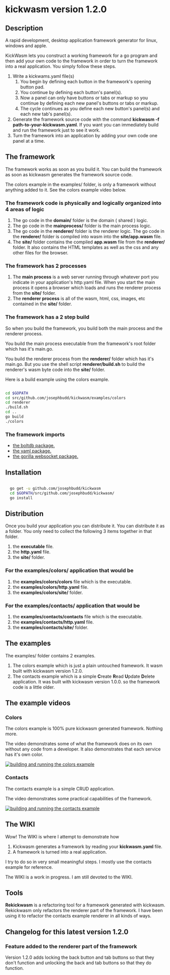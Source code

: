 # kickwasm version 1.2.0

## Description

A rapid development, desktop application framework generator for linux, windows and apple.

KickWasm lets you construct a working framework for a go program and then add your own code to the framework in order to turn the framework into a real application. You simply follow these steps.

1. Write a kickwams.yaml file(s)
    1. You begin by defining each button in the framework's opening button pad.
    1. You continue by defining each button's panel(s).
    1. Now a panel can only have buttons or tabs or markup so you continue by defining each new panel's buttons or tabs or markup.
    1. The cycle continues as you define each new button's panel(s) and each new tab's panel(s).
1. Generate the framework source code with the command **kickwasm -f path-to-your-kickwasm.yaml**. If you want you can immediately build and run the framework just to see it work.
1. Turn the framework into an application by adding your own code one panel at a time.

## The framework

The framework works as soon as you build it. You can build the framework as soon as kickwasm generates the framework source code.

The colors example in the examples/ folder, is only a framework without anything added to it. See the colors example video below.

### The framework code is physically and logically organized into 4 areas of logic

1. The go code in the **domain/** folder is the domain ( shared ) logic.
1. The go code in the **mainprocess/** folder is the main process logic.
1. The go code in the **renderer/** folder is the renderer logic. The go code in the **renderer/** folder is compiled into wasm into the **site/app.wasm** file.
1. The **site/** folder contains the compiled **app.wasm** file from the **renderer/** folder. It also contains the HTML templates as well as the css and any other files for the browser.

### The framework has 2 processes

1. The **main process** is a web server running through whatever port you indicate in your application's http.yaml file. When you start the main process it opens a browser which loads and runs the renderer process from the **site/** folder.
1. The **renderer process** is all of the wasm, html, css, images, etc contained in the **site/** folder.

### The framework has a 2 step build

So when you build the framework, you build both the main process and the renderer process.

You build the main process executable from the framework's root folder which has it's main.go.

You build the renderer process from the **renderer/** folder which has it's main.go. But you use the shell script **renderer/build.sh** to build the renderer's wasm byte code into the **site/** folder.

Here is a build example using the colors example.

``` bash

cd $GOPATH
cd src/github.com/josephbudd/kickwasm/examples/colors
cd renderer
./build.sh
cd ..
go build
./colors

```

### The framework imports

* [the boltdb package.](https://github.com/boltdb/bolt)
* [the yaml package.](https://gopkg.in/yaml.v2)
* [the gorilla websocket package.](https://github.com/gorilla/websocket)

## Installation

``` bash

  go get -u github.com/josephbudd/kickwasm
  cd $GOPATH/src/github.com/josephbudd/kickwasm/
  go install

```

## Distribution

Once you build your application you can distribute it. You can distribute it as a folder. You only need to collect the following 3 items together in that folder.

1. the **executable** file.
1. the **http.yaml** file.
1. the **site/** folder.

### For the examples/colors/ application that would be

1. the **examples/colors/colors** file which is the executable.
1. the **examples/colors/http.yaml** file.
1. the **examples/colors/site/** folder.

### For the examples/contacts/ application that would be

1. the **examples/contacts/contacts** file which is the executable.
1. the **examples/contacts/http.yaml** file.
1. the **examples/contacts/site/** folder.

## The examples

The examples/ folder contains 2 examples.

1. The colors example which is just a plain untouched framework. It wasm built with kickwasm version 1.2.0.
1. The contacts example which is a simple **C**reate **R**ead **U**pdate **D**elete application. It was built with kickwasm version 1.0.0. so the framework code is a little older.

## The example videos

### Colors

The colors example is 100% pure kickwasm generated framework. Nothing more.

The video demonstrates some of what the framework does on its own without any code from a developer. It also demonstrates that each service has it's own color.

[![building and running the colors example](https://i.vimeocdn.com/video/744492343_640.webp)](https://vimeo.com/305091395)

### Contacts

The contacts example is a simple CRUD application.

The video demonstrates some practical capabilities of the framework.

[![building and running the contacts example](https://i.vimeocdn.com/video/744492275_640.webp)](https://vimeo.com/305091300)

## The WIKI

Wow! The WIKI is where I attempt to demonstrate how

1. Kickwasm generates a framework by reading your **kickwasm.yaml** file.
1. A framework is turned into a real application.

I try to do so in very small meaningful steps. I mostly use the contacts example for reference.

The WIKI is a work in progress. I am still devoted to the WIKI.

## Tools

**Rekickwasm** is a refactoring tool for a framework generated with kickwasm. Rekickwasm only refactors the renderer part of the framework. I have been using it to refactor the contacts example renderer in all kinds of ways.

## Changelog for this latest version 1.2.0

### Feature added to the renderer part of the framework

Version 1.2.0 adds locking the back button and tab buttons so that they don't function and unlocking the back and tab buttons so that they do function.
